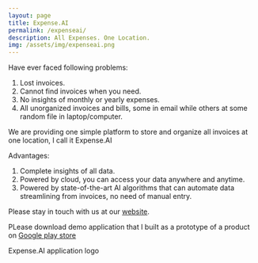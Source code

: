 ```yaml
---
layout: page
title: Expense.AI
permalink: /expenseai/
description: All Expenses. One Location.
img: /assets/img/expenseai.png
---
```


Have ever faced following problems:

1. Lost invoices.
2. Cannot find invoices when you need.
3. No insights of monthly or yearly expenses.
4. All unorganized invoices and bills, some in email while others at some random file in laptop/computer.

We are providing one simple platform to store and organize all invoices at one location, I call it Expense.AI

Advantages:

1. Complete insights of all data.
2. Powered by cloud, you can access your data anywhere and anytime.
3. Powered by state-of-the-art AI algorithms that can automate data streamlining from invoices, no need of manual entry.

Please stay in touch with us at our [website](http://tufanprotocol.com).

PLease download demo application that I built as a prototype of a product on [Google play store](https://play.google.com/store/apps/details?id=com.tufanProtocol.onboardscreen)


<div class="row">
    <div class="col-sm mt-3 mt-md-0">
        <img class="img-fluid rounded z-depth-1" src="{{ '/assets/img/expenseai.png' | relative_url }}" alt="" title="example image"/>
    </div>
</div>

<div class="caption">
    Expense.AI application logo
</div>


<!-- 
<div class="row justify-content-sm-center">
    <div class="col-sm-8 mt-3 mt-md-0">
        <img class="img-fluid rounded z-depth-1" src="{{ '/assets/img/expenseai.png' | relative_url }}" alt="" title="example image"/>
    </div>
    <div class="col-sm-4 mt-3 mt-md-0">
        <img class="img-fluid rounded z-depth-1" src="{{ '/assets/img/expenseai.png' | relative_url }}" alt="" title="example image"/>
    </div>
</div>
<div class="caption">
    You can also have artistically styled 2/3 + 1/3 images, like these.
</div> -->

